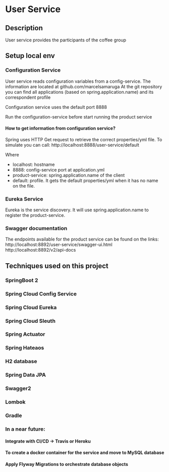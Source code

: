 # User Service

## Description
User service provides the participants of the coffee group

## Setup local env

### Configuration Service
User service reads configuration variables from a config-service.
The information are located at github.com/marcelsamaruga
At the git repository you can find all applications (based on spring.application.name) and its correspondent profile

Configuration service uses the default port 8888

Run the configuration-service before start running the product service

#### How to get information from configuration service?
Spring uses HTTP Get request to retrieve the correct properties/yml file.
To simulate you can call: http://localhost:8888/user-service/default

Where 
- localhost: hostname
- 8888: config-service port at application.yml
- product-service: spring.application.name of the client
- default: profile. It gets the default properties/yml when it has no name on the file.

### Eureka Service
Eureka is the service discovery. It will use spring.application.name to register the product-service.

### Swagger documentation
The endpoints available for the product service can be found on the links:
http://localhost:8892/user-service/swagger-ui.html
http://localhost:8892/v2/api-docs

## Techniques used on this project
### SpringBoot 2
### Spring Cloud Config Service
### Spring Cloud Eureka
### Spring Cloud Sleuth
### Spring Actuator
### Spring Hateaos
### H2 database
### Spring Data JPA
### Swagger2
### Lombok
### Gradle
### In a near future:
#### Integrate with CI/CD -> Travis or Heroku
#### To create a docker container for the service and move to MySQL database
#### Apply Flyway Migrations to orchestrate database objects